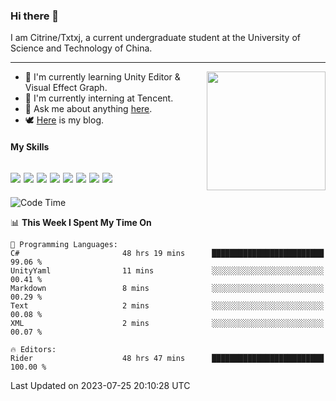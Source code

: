 ### Hi there 👋

I am Citrine/Txtxj, a current undergraduate student at the University of Science and Technology of China.

---

<img align="right" height="190" src="http://github-profile-summary-cards.vercel.app/api/cards/stats?username=txtxj&theme=vue">

- 🌱 I'm currently learning Unity Editor & Visual Effect Graph.
- 🐶 I'm currently interning at Tencent.
- 💬 Ask me about anything [here](https://github.com/txtxj/txtxj/issues).
- 🕊️ [Here](https://txtxj.top) is my blog.

#### My Skills

![](https://img.shields.io/badge/C%23-239120?logo=csharp&logoColor=fff)
![](https://img.shields.io/badge/Unity-000000?logo=unity&logoColor=fff)
![](https://img.shields.io/badge/Python-3e74a2?logo=python&logoColor=fff)
![](https://img.shields.io/badge/C++-65318e?logo=cplusplus&logoColor=fff)
![](https://img.shields.io/badge/C-5654a2?logo=c&logoColor=fff)
![](https://img.shields.io/badge/Blender-f5792a?logo=blender&logoColor=fff)
![](https://img.shields.io/badge/MS%20SQL-cc2927?logo=microsoftsqlserver&logoColor=fff)
![](https://img.shields.io/badge/My%20SQL-4479a1?logo=mysql&logoColor=fff)
---

<!--START_SECTION:waka-->
![Code Time](http://img.shields.io/badge/Code%20Time-1%2C202%20hrs%2035%20mins-blue)

📊 **This Week I Spent My Time On** 

```text
💬 Programming Languages: 
C#                       48 hrs 19 mins      █████████████████████████   99.06 % 
UnityYaml                11 mins             ░░░░░░░░░░░░░░░░░░░░░░░░░   00.41 % 
Markdown                 8 mins              ░░░░░░░░░░░░░░░░░░░░░░░░░   00.29 % 
Text                     2 mins              ░░░░░░░░░░░░░░░░░░░░░░░░░   00.08 % 
XML                      2 mins              ░░░░░░░░░░░░░░░░░░░░░░░░░   00.07 % 

🔥 Editors: 
Rider                    48 hrs 47 mins      █████████████████████████   100.00 % 
```


 Last Updated on 2023-07-25 20:10:28 UTC
<!--END_SECTION:waka-->
